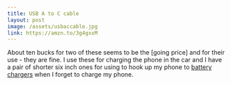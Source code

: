 ```yaml
---
title: USB A to C cable
layout: post
image: /assets/usbaccable.jpg
link: https://amzn.to/3g4gxxM
---
```


About ten bucks for two of these seems to be the [going price] and for their use - they are fine. I use these for charging the phone in the car and I have a pair of shorter six inch ones for using to hook up my phone to [battery chargers](https://amzn.to/3134sog) when I forget to charge my phone.
